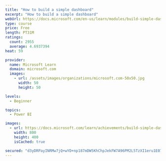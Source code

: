 ```yaml
---
title: "How to build a simple dashboard"
excerpt: "How to build a simple dashboard"
webUrl: https://docs.microsoft.com/en-us/learn/modules/build-simple-dashboard/
type: course
price: Free
length: PT31M
ratings:
  count: 2955
  average: 4.6937394
heat: 59

provider:
  name: Microsoft Learn
  domain: microsoft.com
  images:
    - url: /assets/images/organizations/microsoft.com-50x50.jpg
      width: 50
      height: 50

levels:
  - Beginner

topics:
  - Power BI

images:
  - url: https://docs.microsoft.com/learn/achievements/build-simple-dashboard-social.png
    width: 800
    height: 400
    isCached: true

secured: "d3yDRPayINRMw7jQ+wYD+np187mDW5KhChpJekFW7A96PM2L5TzXI1eru1E0734fvYeYzXC7IMhNC8hVsJx3cjWgKESvLDauXUKTAH8/gjWcUSL3TJ0MY+xGtxISbuY4QfC2TDOK6nPOx1tWB+3blOq7gmLEZxrNhX19m/WCR62JYjWWA5m8lZFV7DsdmIBjIiJSOJlvIqyBinj4TpRjxJNtU4FKFFw7B5x1HkEM5SFnZt0nG6GbtRPcAg5LbJECAGPK2t5VuCPrRT/aR57RRnRcanFSPaURV4LbqHyBa4IQFIhjiQ+qLnTwY1IGIAepElggxGYw0ytVtRjSZNLpbKg6ZFujn4chlGEHL/i5Xxt12tvmBap+YhvhiTvmGQmkwNJFVMhz78L2j9HeKJf7Rm0Y23ezQeZNkZqhJPAFK2E=;eyP+ZBZVlGmkiekuLswOTA=="
---
```


